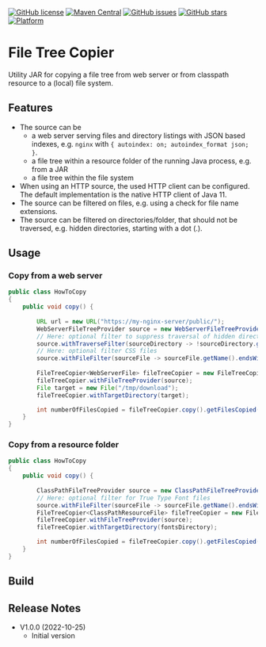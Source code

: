 [![GitHub license](https://img.shields.io/github/license/giraone/file-tree-copier)](https://github.com/giraone/file-tree-copier/blob/master/LICENSE)
[![Maven Central](https://img.shields.io/badge/Maven%20Central-1.0.3-blue)](https://mvnrepository.com/artifact/com.giraone.imaging/file-tree-copier)
[![GitHub issues](https://img.shields.io/github/issues/giraone/file-tree-copier)](https://github.com/giraone/file-tree-copier/issues)
[![GitHub stars](https://img.shields.io/github/stars/giraone/file-tree-copier)](https://github.com/giraone/file-tree-copier/stargazers)
[![Platform](https://img.shields.io/badge/platform-jre11%2B-blue)](https://github.com/giraone/file-tree-copier/pom.xml)

# File Tree Copier

Utility JAR for copying a file tree from web server or from classpath resource to a (local) file system.

## Features

- The source can be
  - a web server serving files and directory listings with JSON based indexes, e.g. `nginx` with `{ autoindex: on; autoindex_format json; }`.
  - a file tree within a resource folder of the running Java process, e.g. from a JAR
  - a file tree within the file system
- When using an HTTP source, the used HTTP client can be configured. The default implementation is the native HTTP client
  of Java 11.
- The source can be filtered on files, e.g. using a check for file name extensions.
- The source can be filtered on directories/folder, that should not be traversed, e.g. hidden directories, starting with a dot (.). 

## Usage

### Copy from a web server

```java
public class HowToCopy
{
    public void copy() {
        
        URL url = new URL("https://my-nginx-server/public/");
        WebServerFileTreeProvider source = new WebServerFileTreeProvider(url);
        // Here: optional filter to suppress traversal of hidden directories
        source.withTraverseFilter(sourceDirectory -> !sourceDirectory.getName().startsWith("."));
        // Here: optional filter CSS files
        source.withFileFilter(sourceFile -> sourceFile.getName().endsWith(".css"));
        
        FileTreeCopier<WebServerFile> fileTreeCopier = new FileTreeCopier<>();
        fileTreeCopier.withFileTreeProvider(source);
        File target = new File("/tmp/download");
        fileTreeCopier.withTargetDirectory(target);

        int numberOfFilesCopied = fileTreeCopier.copy().getFilesCopied();
    }
}
```

### Copy from a resource folder

```java
public class HowToCopy
{
    public void copy() {
        
        ClassPathFileTreeProvider source = new ClassPathFileTreeProvider("classpath:fonts/");
        // Here: optional filter for True Type Font files
        source.withFileFilter(sourceFile -> sourceFile.getName().endsWith(".ttf"));
        FileTreeCopier<ClassPathResourceFile> fileTreeCopier = new FileTreeCopier<>();
        fileTreeCopier.withFileTreeProvider(source);
        fileTreeCopier.withTargetDirectory(fontsDirectory);

        int numberOfFilesCopied = fileTreeCopier.copy().getFilesCopied();
    }
}
```

## Build

## Release Notes

- V1.0.0 (2022-10-25)
  - Initial version